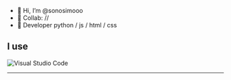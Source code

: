 - 👋 Hi, I’m @sonosimooo
- 🤝 Collab: //
- 🔑 Developer python / js / html / css

## I use 

![Visual Studio Code](https://img.shields.io/badge/Visual%20Studio%20Code-0078d7.svg?style=for-the-badge&logo=visual-studio-code&logoColor=white)

---

